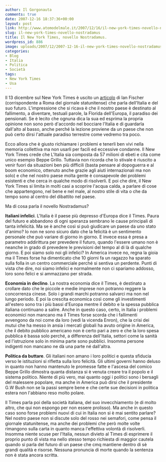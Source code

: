 ```yaml
---
author: Il Gorgonauta
comments: true
date: 2007-12-16 18:37:36+00:00
layout: post
link: http://www.atomodelmale.it/2007/12/16/il-new-york-times-novello-nostradamus/
slug: il-new-york-times-novello-nostradamus
title: Il New York Times, novello Nostradamus.
wordpress_id: 886
image: uploads/2007/12/2007-12-16-il-new-york-times-novello-nostradamus.jpg
categories:
- Blog
- Italia
- Politica
- Società
tags:
- New York Times
- Usa
---
```


Il 13 dicembre sul New York Times è uscito un [articolo](http://www.nytimes.com/2007/12/13/world/europe/13italy.html?_r=2&oref=slogin&oref=slogin) di Ian Fischer (corrispondente a Roma del giornale statunitense) che parla dell'Italia e del suo futuro. L'impressione che si ricava è che il nostro paese è destinato al fallimento, a diventare, testuali parole, la Florida dell'Europa, il paradiso dei pensionati. Se è lecito che ognuna dica la sua ed esprima la propria opinione non sono però d'accordo nel bocciare l'Italia e di guardarla dall'alto al basso, anche perché la lezione proviene da un paese che non può certo dirsi l'attuale paradiso terrestre come vedremo tra poco.

Ecco allora che è giusto richiamare i problemi e tenerli ben vivi nella memoria collettiva ma non usarli per facili ed eccessive condanne. Il New York Times crede che L'Italia sia composta da 57 milioni di ebeti e cita come unico esempio Beppe Grillo. Tuttavia non ricorda che lo stivale è riuscito a venir fuori da situazioni ben più difficili (basta pensare al dopoguerra e al boom economico, ottenuto anche grazie agli aiuti internazionali ma non solo) e che nel nostro paese molta gente è consapevole dei problemi esistenti e che cerca in qualche modo di risolverli. E poi che dire, il New York Times si limita in molti casi a scoprire l'acqua calda, a parlare di cose che appartengono, nel bene e nel male, al nostro stile di vita o che da tempo sono al centro del dibattito nel paese.

Ma di cosa parla il novello Nostradamus?

**Italiani infelici**. L'Italia è il paese più depresso d'Europa dice il Times. Paura del futuro e abbandono di ogni speranza sembrano le cause principali di tanta infelicità. Ma se è anche così si può giudicare un paese da uno stato d'animo? Io non ne sono sicuro dato che la felicità è un sentimento personale che può variare di giorno in giorno. E invece essa è presa a parametro addirittura per prevedere il futuro, quando l'essere umano non è neanche in grado di prevedere le previsioni del tempo al di là di qualche giorno. E poi siamo solo noi gli infelici? In America invece no, regna la gioia   ma il Times forse ha dimenticato che 10 giorni fa un ragazzo ha sparato sulla folla  in un centro commerciale perché si sentiva un perdente. Punti di vista che dire, noi siamo infelici e normalmente non ci spariamo addosso, loro sono felici e si ammazzano per strada.

**Economia in declino**. La nostra economia dice il Times, è destinato a crollare dato che le piccole e medie imprese non potranno reggere la concorrenza cinese. Solo i grandi marchi potranno salvarci ma non nel lungo periodo. E poi la crescita economica così come gli investimenti all'estero sono tra i più bassi d'Europa mentre il debito e la spessa pubblica italiana continuano a salire. Anche in questo caso, certo, in Italia i problemi economici non mancano ma il Times forse scorda che i fallimenti avvengono da noi come da loro (vedi la vicenda Enron), che la crisi dei mutui che ha messo in ansia i mercati globali ha avuto origine in America, che il debito pubblico americano non è certo pari a zero e che la loro spesa pubblica è bassa solo perché, a differenza dell'Italia, settori come la sanità ed l'istruzione solo in minima parte sono pubblici. Insomma persone indigenti non mancano ne dà una parte né dall'altra.

**Politica da buttare**. Gli italiani non amano i loro politici e questa sfiducia verso le istituzioni si rifletta sulla loro felicità. Gli ultimi governi hanno deluso in quanto non hanno mantenuto le promesse fatte e l'ascesa del comico Beppe Grillo dimostra quanta distanza si è venuta creare tra il popolo e il sistema politico. Niente di più vero, mai quanto oggi i politici sono i bersagli del malessere popolare, ma anche in America può dirsi che il presidente G.W Bush non se la passi sempre bene e che certe sue decisioni in politica estera non l'abbiano reso molto polare.

Il Times parla poi della società italiana, del suo invecchiamento (e di molto altro, che qui non espongo per non essere prolisso). Ma anche in questo caso sono forse problemi nuovi di cui in Italia non si è mai sentito parlare? Nel nostro paese non si discute solo del rosso nei semafori, come pensa il giornale statunitense, ma anche dei problemi che però molte volte rimangono sulla carta in quanto manca l'effettiva volontà di risolverli. Insomma niente scuse per l'Italia, nessun divieto al Times di esprimere il proprio punto di vista ma nello stesso tempo richiesta di maggior cautela quando si parla del futuro di un paese che cmq mantiene dentro di sè grandi qualità e risorse. Nessuna pronuncia di morte quando la sentenza non è stata ancora scritta.


